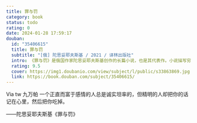 ```yaml
---
title: 罪与罚
category: book
status: todo
rating: 0
date: 2024-01-28 17:59:17
douban:
  id: "35406615"
  title: 罪与罚
  subtitle: "[俄] 陀思妥耶夫斯基 / 2021 / 译林出版社"
  intro: 《罪与罚》是俄国作家陀思妥耶夫斯基创作的长篇小说，也是其代表作。小说描写穷大学生拉斯柯尔尼科夫受无政府主义思想毒害，认为自己可以为所欲为。为生计所迫，他杀死放高利贷的老太婆阿辽娜和她的无辜妹妹丽扎韦达，制造了一起震惊全俄的凶杀案。经历了一场内心痛苦的忏悔后，他最终在基督徒索菲雅姑娘的规劝下，投案自首，被判流放西伯利亚。作品着重刻画主人公犯罪后的心理变化，揭示俄国下层人民的苦难生活。
  rating: 9.5
  cover: https://img1.doubanio.com/view/subject/l/public/s33863869.jpg
  link: https://book.douban.com/subject/35406615/
---
```


Via tw 九万帕 一个正直而富于感情的人总是诚实坦率的，但精明的人却把你的话记在心里，然后把你吃掉。

——陀思妥耶夫斯基《罪与罚》